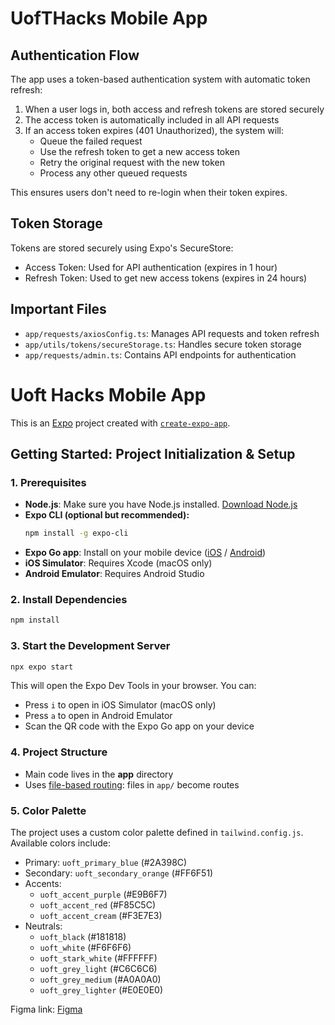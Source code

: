 # UofTHacks Mobile App

## Authentication Flow

The app uses a token-based authentication system with automatic token refresh:

1. When a user logs in, both access and refresh tokens are stored securely
2. The access token is automatically included in all API requests
3. If an access token expires (401 Unauthorized), the system will:
   - Queue the failed request
   - Use the refresh token to get a new access token
   - Retry the original request with the new token
   - Process any other queued requests

This ensures users don't need to re-login when their token expires.

## Token Storage

Tokens are stored securely using Expo's SecureStore:
- Access Token: Used for API authentication (expires in 1 hour)
- Refresh Token: Used to get new access tokens (expires in 24 hours)

## Important Files

- `app/requests/axiosConfig.ts`: Manages API requests and token refresh
- `app/utils/tokens/secureStorage.ts`: Handles secure token storage
- `app/requests/admin.ts`: Contains API endpoints for authentication

# Uoft Hacks Mobile App

This is an [Expo](https://expo.dev) project created with [`create-expo-app`](https://www.npmjs.com/package/create-expo-app).

## Getting Started: Project Initialization & Setup

### 1. Prerequisites
- **Node.js**: Make sure you have Node.js installed. [Download Node.js](https://nodejs.org/)
- **Expo CLI (optional but recommended):**
  ```bash
  npm install -g expo-cli
  ```
- **Expo Go app**: Install on your mobile device ([iOS](https://apps.apple.com/app/expo-go/id982107779) / [Android](https://play.google.com/store/apps/details?id=host.exp.exponent))
- **iOS Simulator**: Requires Xcode (macOS only)
- **Android Emulator**: Requires Android Studio

### 2. Install Dependencies
```bash
npm install
```

### 3. Start the Development Server
```bash
npx expo start
```
This will open the Expo Dev Tools in your browser. You can:
- Press `i` to open in iOS Simulator (macOS only)
- Press `a` to open in Android Emulator
- Scan the QR code with the Expo Go app on your device

### 4. Project Structure
- Main code lives in the **app** directory
- Uses [file-based routing](https://docs.expo.dev/router/introduction/): files in `app/` become routes

### 5. Color Palette
The project uses a custom color palette defined in `tailwind.config.js`. Available colors include:
- Primary: `uoft_primary_blue` (#2A398C)
- Secondary: `uoft_secondary_orange` (#FF6F51)
- Accents: 
  - `uoft_accent_purple` (#E9B6F7)
  - `uoft_accent_red` (#F85C5C)
  - `uoft_accent_cream` (#F3E7E3)
- Neutrals:
  - `uoft_black` (#181818)
  - `uoft_white` (#F6F6F6)
  - `uoft_stark_white` (#FFFFFF)
  - `uoft_grey_light` (#C6C6C6)
  - `uoft_grey_medium` (#A0A0A0)
  - `uoft_grey_lighter` (#E0E0E0)

Figma link: [Figma](https://www.figma.com/design/JAjBHJM4XPAmJBVFqFRMdb/admin-portal?node-id=153-2066&t=nNqdgXeCxlmdAdlw-1)